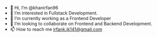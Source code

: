 - 👋 Hi, I’m @khanirfan96
- 👀 I’m interested in Fullstack Development.
- 🌱 I’m currently working as a Frontend Developer
- 💞️ I’m looking to collaborate on Frontend and Backend Development.
- 📫 How to reach me irfank.ik141@gmail.com

<!---
khanirfan96/khanirfan96 is a ✨ special ✨ repository because its `README.md` (this file) appears on your GitHub profile.
You can click the Preview link to take a look at your changes.
--->
